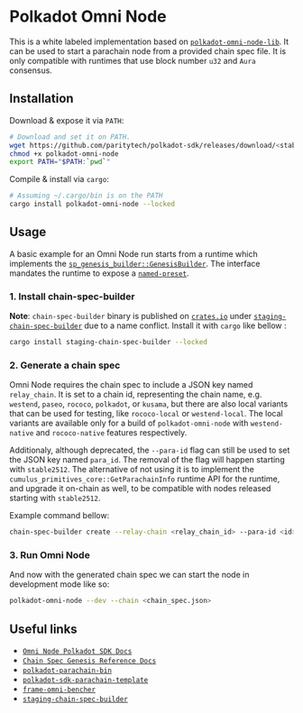 # Polkadot Omni Node

This is a white labeled implementation based on [`polkadot-omni-node-lib`](https://crates.io/crates/polkadot-omni-node-lib).
It can be used to start a parachain node from a provided chain spec file. It is only compatible with runtimes that use block
number `u32` and `Aura` consensus.

## Installation

Download & expose it via `PATH`:

```bash
# Download and set it on PATH.
wget https://github.com/paritytech/polkadot-sdk/releases/download/<stable_release_tag>/polkadot-omni-node
chmod +x polkadot-omni-node
export PATH="$PATH:`pwd`"
```

Compile & install via `cargo`:

```bash
# Assuming ~/.cargo/bin is on the PATH
cargo install polkadot-omni-node --locked
```

## Usage

A basic example for an Omni Node run starts from a runtime which implements the [`sp_genesis_builder::GenesisBuilder`](https://docs.rs/sp-genesis-builder/latest/sp_genesis_builder/trait.GenesisBuilder.html).
The interface mandates the runtime to expose a [`named-preset`](https://docs.rs/staging-chain-spec-builder/latest/staging_chain_spec_builder/#generate-chain-spec-using-runtime-provided-genesis-config-preset).

### 1. Install chain-spec-builder

**Note**: `chain-spec-builder` binary is published on [`crates.io`](https://crates.io) under
[`staging-chain-spec-builder`](https://crates.io/crates/staging-chain-spec-builder) due to a name conflict.
Install it with `cargo` like bellow :

```bash
cargo install staging-chain-spec-builder --locked
```

### 2. Generate a chain spec

Omni Node requires the chain spec to include a JSON key named `relay_chain`. It is set to a chain id,
representing the chain name, e.g. `westend`, `paseo`, `rococo`, `polkadot`, or `kusama`, but
there are also local variants that can be used for testing, like `rococo-local` or `westend-local`. The
local variants are available only for a build of `polkadot-omni-node` with
`westend-native` and `rococo-native` features respectively.

<!-- TODO: https://github.com/paritytech/polkadot-sdk/issues/8747 -->
<!-- TODO: https://github.com/paritytech/polkadot-sdk/issues/8740 -->
Additionaly, although deprecated, the `--para-id` flag can still be used to set the JSON key named
`para_id`. The removal of the flag will happen starting with `stable2512`. The alternative of not using
it is to implement the `cumulus_primitives_core::GetParachainInfo` runtime API for the runtime, and
upgrade it on-chain as well, to be compatible with nodes released starting with `stable2512`.

Example command bellow:

```bash
chain-spec-builder create --relay-chain <relay_chain_id> --para-id <id> -r <runtime.wasm> named-preset <preset_name>
```

### 3. Run Omni Node

And now with the generated chain spec we can start the node in development mode like so:

```bash
polkadot-omni-node --dev --chain <chain_spec.json>
```

## Useful links

* [`Omni Node Polkadot SDK Docs`](https://paritytech.github.io/polkadot-sdk/master/polkadot_sdk_docs/reference_docs/omni_node/index.html)
* [`Chain Spec Genesis Reference Docs`](https://paritytech.github.io/polkadot-sdk/master/polkadot_sdk_docs/reference_docs/chain_spec_genesis/index.html)
* [`polkadot-parachain-bin`](https://crates.io/crates/polkadot-parachain-bin)
* [`polkadot-sdk-parachain-template`](https://github.com/paritytech/polkadot-sdk-parachain-template)
* [`frame-omni-bencher`](https://crates.io/crates/frame-omni-bencher)
* [`staging-chain-spec-builder`](https://crates.io/crates/staging-chain-spec-builder)
